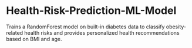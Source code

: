 # Health-Risk-Prediction-ML-Model
Trains a RandomForest model on built-in diabetes data to classify obesity-related health risks and provides personalized health recommendations based on BMI and age.
